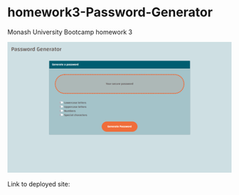 # homework3-Password-Generator
Monash University Bootcamp homework 3

![Assigment Screenshot](./screenshot.png)

Link to deployed site: 
